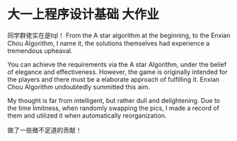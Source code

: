 # 大一上程序设计基础  大作业

同学群佬实在是tql！ From the A star algorithm at the beginning, to the Enxian Chou Algorithm, I name it, the solutions themselves had experience a tremendous upheaval. 

You can achieve the requirements via the A star Algorithm, under the belief of elegance and effectiveness. However, the game is originally intended for the players and there must be a elaborate approach of fulfilling it. Enxian Chou Algorithm undoubtedly summitted this aim.

My thought is far from intelligent, but rather dull and delightening. Due to the time limitness, when randomly swapping the pics, I made a record of them and utilized it when automatically reorganization.

做了一些微不足道的贡献！
